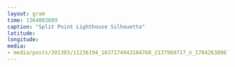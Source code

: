 ```yaml
---
layout: gram
time: 1364003889
caption: "Split Point Lighthouse Silhouette"
latitude: 
longitude: 
media:
- media/posts/201303/11236194_1637174943184768_2137960717_n_17842638967000351.jpg
---
```

